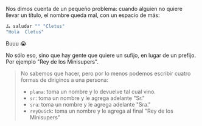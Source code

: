 Nos dimos cuenta de un pequeño problema: cuando alguien no quiere llevar un título, el nombre queda mal, con un espacio de más: 

```haskell
ム saludar "" "Cletus"
"Hola  Cletus"
```

Buuu :sob:

No sólo eso, sino que hay gente que quiere un sufijo, en lugar de un prefijo. Por ejemplo "Rey de los Minisupers". 

> No sabemos que hacer, pero por lo menos podemos escribir cuatro formas de diriginos a una persona: 
>
> * `plana`: toma un nombre y lo devuelve tal cual vino. 
> * `sr`: toma un nombre y le agrega adelante "Sr."
> * `sra`: toma un nombre y le agrega adelante "Sra."
> * `reyQuick`: toma un nombre y le agrega al final "Rey de los Minisupers"
